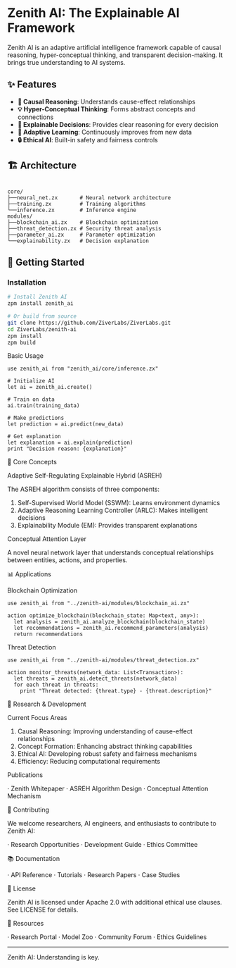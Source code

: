 # Zenith AI: The Explainable AI Framework

Zenith AI is an adaptive artificial intelligence framework capable of causal reasoning, hyper-conceptual thinking, and transparent decision-making. It brings true understanding to AI systems.

## ✨ Features

- **🧠 Causal Reasoning**: Understands cause-effect relationships
- **💡 Hyper-Conceptual Thinking**: Forms abstract concepts and connections
- **📖 Explainable Decisions**: Provides clear reasoning for every decision
- **🔄 Adaptive Learning**: Continuously improves from new data
- **🔒 Ethical AI**: Built-in safety and fairness controls

## 🏗️ Architecture

```

core/
├──neural_net.zx       # Neural network architecture
├──training.zx         # Training algorithms
└──inference.zx        # Inference engine
modules/
├──blockchain_ai.zx    # Blockchain optimization
├──threat_detection.zx # Security threat analysis
├──parameter_ai.zx     # Parameter optimization
└──explainability.zx   # Decision explanation

```

## 🚀 Getting Started

### Installation

```bash
# Install Zenith AI
zpm install zenith_ai

# Or build from source
git clone https://github.com/ZiverLabs/ZiverLabs.git
cd ZiverLabs/zenith-ai
zpm install
zpm build
```

Basic Usage

```zexus
use zenith_ai from "zenith_ai/core/inference.zx"

# Initialize AI
let ai = zenith_ai.create()

# Train on data
ai.train(training_data)

# Make predictions
let prediction = ai.predict(new_data)

# Get explanation
let explanation = ai.explain(prediction)
print "Decision reason: {explanation}"
```

🧠 Core Concepts

Adaptive Self-Regulating Explainable Hybrid (ASREH)

The ASREH algorithm consists of three components:

1. Self-Supervised World Model (SSWM): Learns environment dynamics
2. Adaptive Reasoning Learning Controller (ARLC): Makes intelligent decisions
3. Explainability Module (EM): Provides transparent explanations

Conceptual Attention Layer

A novel neural network layer that understands conceptual relationships between entities, actions, and properties.

📊 Applications

Blockchain Optimization

```zexus
use zenith_ai from "../zenith-ai/modules/blockchain_ai.zx"

action optimize_blockchain(blockchain_state: Map<text, any>):
  let analysis = zenith_ai.analyze_blockchain(blockchain_state)
  let recommendations = zenith_ai.recommend_parameters(analysis)
  return recommendations
```

Threat Detection

```zexus
use zenith_ai from "../zenith-ai/modules/threat_detection.zx"

action monitor_threats(network_data: List<Transaction>):
  let threats = zenith_ai.detect_threats(network_data)
  for each threat in threats:
    print "Threat detected: {threat.type} - {threat.description}"
```

🔬 Research & Development

Current Focus Areas

1. Causal Reasoning: Improving understanding of cause-effect relationships
2. Concept Formation: Enhancing abstract thinking capabilities
3. Ethical AI: Developing robust safety and fairness mechanisms
4. Efficiency: Reducing computational requirements

Publications

· Zenith Whitepaper
· ASREH Algorithm Design
· Conceptual Attention Mechanism

🤝 Contributing

We welcome researchers, AI engineers, and enthusiasts to contribute to Zenith AI:

· Research Opportunities
· Development Guide
· Ethics Committee

📚 Documentation

· API Reference
· Tutorials
· Research Papers
· Case Studies

📄 License

Zenith AI is licensed under Apache 2.0 with additional ethical use clauses. See LICENSE for details.

🔗 Resources

· Research Portal
· Model Zoo
· Community Forum
· Ethics Guidelines

---

Zenith AI: Understanding is key.
